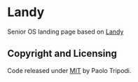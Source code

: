 # Landy

Senior OS landing page based on [Landy](https://github.com/paolotripodi/Landy-v1.0)

## Copyright and Licensing

Code released under <a href="https://github.com/paolotripodi/Landy-v1.0/blob/master/LICENSE.md" alt="MIT Lincense">MIT</a> by Paolo Tripodi.
